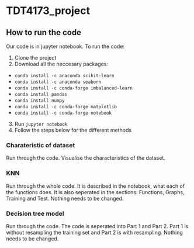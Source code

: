 # TDT4173_project
## How to run the code
Our code is in jupyter notebook. 
To run the code:
1. Clone the project
2. Download all the neccesary packages: 

- `conda install -c anaconda scikit-learn`
- `conda install -c anaconda seaborn`
- `conda install -c conda-forge imbalanced-learn`
- `conda install pandas`
- `conda install numpy`
- `conda install -c conda-forge matplotlib`
- `conda install -c conda-forge notebook`

3. Run `jupyter notebook`
4. Follow the steps below for the different methods

### Charateristic of dataset
Run through the code. Visualise the characteristics of the dataset.

### KNN
Run through the whole code. It is described in the notebook, what each of the functions does.
It is also seperated in the sections: Functions, Graphs, Training and Test. 
Nothing needs to be changed.


### Decision tree model
Run through the code. The code is seperated into Part 1 and Part 2. Part 1 is without resampling the training set and Part 2 is with resampling.
Nothing needs to be changed.
